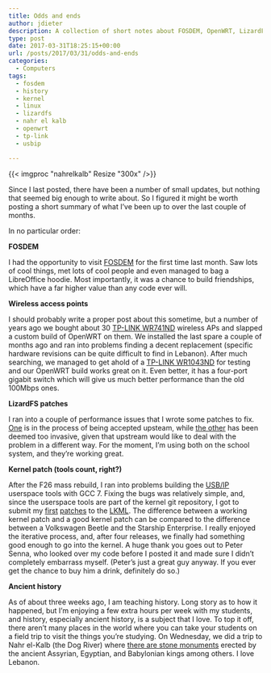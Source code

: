```yaml
---
title: Odds and ends
author: jdieter
description: A collection of short notes about FOSDEM, OpenWRT, LizardFS and history
type: post
date: 2017-03-31T18:25:15+00:00
url: /posts/2017/03/31/odds-and-ends
categories:
  - Computers
tags:
  - fosdem
  - history
  - kernel
  - linux
  - lizardfs
  - nahr el kalb
  - openwrt
  - tp-link
  - usbip

---
```

{{< imgproc "nahrelkalb" Resize "300x" />}}

Since I last posted, there have been a number of small updates, but nothing that seemed big enough to write about. So I figured it might be worth posting a short summary of what I&#8217;ve been up to over the last couple of months.

In no particular order:

**FOSDEM**
  
I had the opportunity to visit [FOSDEM][2] for the first time last month. Saw lots of cool things, met lots of cool people and even managed to bag a LibreOffice hoodie. Most importantly, it was a chance to build friendships, which have a far higher value than any code ever will.

**Wireless access points**
  
I should probably write a proper post about this sometime, but a number of years ago we bought about 30 [TP-LINK WR741ND][3] wireless APs and slapped a custom build of OpenWRT on them. We installed the last spare a couple of months ago and ran into problems finding a decent replacement (specific hardware revisions can be quite difficult to find in Lebanon). After much searching, we managed to get ahold of a [TP-LINK WR1043ND][4] for testing and our OpenWRT build works great on it. Even better, it has a four-port gigabit switch which will give us much better performance than the old 100Mbps ones.

**LizardFS patches**
  
I ran into a couple of performance issues that I wrote some patches to fix. [One][5] is in the process of being accepted upsteam, while [the other][6] has been deemed too invasive, given that upstream would like to deal with the problem in a different way. For the moment, I&#8217;m using both on the school system, and they&#8217;re working great.

**Kernel patch (tools count, right?)**
  
After the F26 mass rebuild, I ran into problems building the [USB/IP][7] userspace tools with GCC 7. Fixing the bugs was relatively simple, and, since the userspace tools are part of the kernel git repository, I got to submit my [first][8] [patches][9] to the [LKML][10]. The difference between a working kernel patch and a good kernel patch can be compared to the difference between a Volkswagen Beetle and the Starship Enterprise. I really enjoyed the iterative process, and, after four releases, we finally had something good enough to go into the kernel. A huge thank you goes out to Peter Senna, who looked over my code before I posted it and made sure I didn&#8217;t completely embarrass myself. (Peter&#8217;s just a great guy anyway. If you ever get the chance to buy him a drink, definitely do so.)

**Ancient history**
  
As of about three weeks ago, I am teaching history. Long story as to how it happened, but I&#8217;m enjoying a few extra hours per week with my students, and history, especially ancient history, is a subject that I love. To top it off, there aren&#8217;t many places in the world where you can take your students on a field trip to visit the things you&#8217;re studying. On Wednesday, we did a trip to Nahr el-Kalb (the Dog River) where [there are stone monuments][11] erected by the ancient Assyrian, Egyptian, and Babylonian kings among others. I love Lebanon.

 [2]: https://fosdem.org/2017/
 [3]: http://www.tp-link.com.au/products/details/TL-WR741ND.html
 [4]: http://www.tp-link.com.au/products/details/cat-9_TL-WR1043ND.html
 [5]: https://github.com/lizardfs/lizardfs/pull/523
 [6]: https://github.com/lizardfs/lizardfs/pull/525
 [7]: https://github.com/torvalds/linux/tree/master/tools/usb/usbip
 [8]: https://git.kernel.org/pub/scm/linux/kernel/git/next/linux-next.git/commit/?id=e5dfa3f902b9a642ae8c6997d57d7c41e384a90b
 [9]: https://git.kernel.org/pub/scm/linux/kernel/git/next/linux-next.git/commit/?id=cfd6ed4537a9e938fa76facecd4b9cd65b6d1563
 [10]: https://lkml.org/
 [11]: https://en.wikipedia.org/wiki/Commemorative_stelae_of_Nahr_el-Kalb
